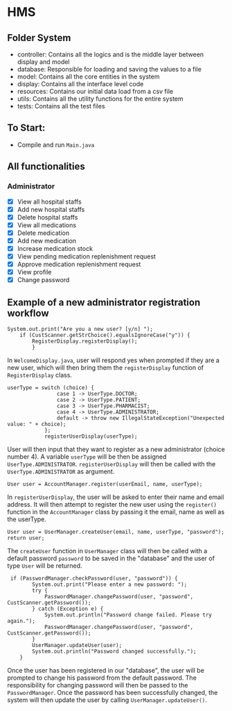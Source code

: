 # HMS

## Folder System

- controller: Contains all the logics and is the middle layer between display and model
- database: Responsible for loading and saving the values to a file
- model: Contains all the core entities in the system
- display: Contains all the interface level code
- resources: Contains our initial data load from a csv file
- utils: Contains all the utility functions for the entire system
- tests: Contains all the test files

## To Start:

- Compile and run `Main.java`

## All functionalities

### Administrator

- [x] View all hospital staffs
- [x] Add new hospital staffs
- [x] Delete hospital staffs
- [x] View all medications
- [x] Delete medication
- [x] Add new medication
- [x] Increase medication stock
- [x] View pending medication replenishment request
- [x] Approve medication replenishment request
- [x] View profile
- [x] Change password

## Example of a new administrator registration workflow

```
System.out.print("Are you a new user? [y/n] ");
    if (CustScanner.getStrChoice().equalsIgnoreCase("y")) {
        RegisterDisplay.registerDisplay();
        }
```

In `WelcomeDisplay.java`, user will respond yes when prompted if they are a new user, which will then bring them the `registerDisplay` function of `RegisterDisplay` class.

```
userType = switch (choice) {
                case 1 -> UserType.DOCTOR;
                case 2 -> UserType.PATIENT;
                case 3 -> UserType.PHARMACIST;
                case 4 -> UserType.ADMINISTRATOR;
                default -> throw new IllegalStateException("Unexpected value: " + choice);
            };
            registerUserDisplay(userType);
```

User will then input that they want to register as a new administrator (choice number 4). A variable `userType` will be then be assigned `UserType.ADMINISTRATOR`. `registerUserDisplay` will then be called with the `UserType.ADMINISTRATOR` as argument.

```
User user = AccountManager.register(userEmail, name, userType);
```

In `registerUserDisplay`, the user will be asked to enter their name and email address. It will then attempt to register the new user using the `register()` function in the `AccountManager` class by passing it the email, name as well as the userType.

```
User user = UserManager.createUser(email, name, userType, "password");
return user;
```

The `createUser` function in `UserManager` class will then be called with a default password `password` to be saved in the "database" and the user of type `User` will be returned.

```
 if (PasswordManager.checkPassword(user, "password")) {
        System.out.print("Please enter a new password: ");
        try {
            PasswordManager.changePassword(user, "password", CustScanner.getPassword());
        } catch (Exception e) {
            System.out.println("Password change failed. Please try again.");
            PasswordManager.changePassword(user, "password", CustScanner.getPassword());
        }
        UserManager.updateUser(user);
        System.out.println("Password changed successfully.");
    }
```

Once the user has been registered in our "database", the user will be prompted to change his password from the default password. The responsibility for changing password will then be passed to the `PasswordManager`. Once the password has been successfully changed, the system will then update the user by calling `UserManager.updateUser()`.
